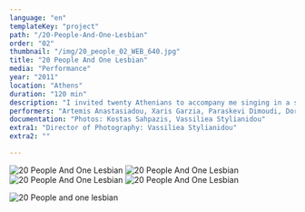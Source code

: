 ```yaml
---
language: "en"
templateKey: "project"
path: "/20-People-And-One-Lesbian"
order: "02"
thumbnail: "/img/20_people_02_WEB_640.jpg"
title: "20 People And One Lesbian"
media: "Performance"
year: "2011"
location: "Athens"
duration: "120 min"
description: "I invited twenty Athenians to accompany me singing in a street “happening” on the sidewalk joining  Academias and Panepistimiou streets. Positioning ourselves amidst of pedestrians, we sang for two hours with periodic intervals of silence, using the title of the work and three short phrases in the first person: “20 People and One Lesbian. A Public Opera. This is your relationship. I am everywhere and nowhere. You can find me.” During the pauses in the singing, there was just a slight indication that the singers were part of a group, each one of them wore a discrete pin on their clothes. This was the first time these people sang in public. I chose to amplify their public exposure by regular interruptions of the choir. Their dispersal into the crowd during the pauses and the underscoring of each person’s gender."
performers: "Artemis Anastasiadou, Xaris Garzia, Paraskevi Dimoudi, Dora Ikonomou, Kostas Katarachias, Apostolis Kitsos, Emanouela Korki, Vicky Kyriakoulakou, Marianthi Lainou, Tasos Misirlis, Maria Mpagana, Athina Mperdeka, Yorgos Nasios, Alexios Papazacharias, Christina Pissanidou, Aris Siafas, Sofia Simaki, Niki Stavridi, Elena Toutoudaki, Chryssa Tsampazi, Nina Foufa, Xenofon Chatzis"
documentation: "Photos: Kostas Sahpazis, Vassiliea Stylianidou"
extra1: "Director of Photography: Vassiliea Stylianidou"
extra2: ""

---
```

![20 People And One Lesbian](/img/20_people_01_WEB_2880r.jpg)
![20 People And One Lesbian](/img/20_people_05_WEB_2880r.jpg)
![20 People And One Lesbian](/img/20_people_02_WEB_2880r.jpg)
![20 People And One Lesbian](/img/20_people_03_WEB_2880r.jpg)

<div class="extras-container">
<div class="extra"><img src="img/20_people_04_WEB_768.jpg" alt="20 People and one lesbian"></div>
</div>

